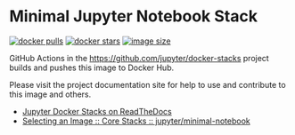 # Minimal Jupyter Notebook Stack

[![docker pulls](https://img.shields.io/docker/pulls/jupyter/minimal-notebook.svg)](https://hub.docker.com/r/jupyter/minimal-notebook/)
[![docker stars](https://img.shields.io/docker/stars/jupyter/minimal-notebook.svg)](https://hub.docker.com/r/jupyter/minimal-notebook/)
[![image size](https://img.shields.io/docker/image-size/jupyter/minimal-notebook/latest)](https://hub.docker.com/r/jupyter/minimal-notebook/ "jupyter/minimal-notebook image size")

GitHub Actions in the <https://github.com/jupyter/docker-stacks> project builds and pushes this image to Docker Hub.

Please visit the project documentation site for help to use and contribute to this image and others.

- [Jupyter Docker Stacks on ReadTheDocs](https://jupyter-docker-stacks.readthedocs.io/en/latest/index.html)
- [Selecting an Image :: Core Stacks :: jupyter/minimal-notebook](https://jupyter-docker-stacks.readthedocs.io/en/latest/using/selecting.html#jupyter-minimal-notebook)
